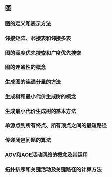 ## 图

### 图的定义和表示方法

### 邻接矩阵、邻接表和邻接多表

### 图的深度优先搜索和广度优先搜索

### 图的连通性的概念

### 生成图的连通分量的方法

### 生成树和最小代价生成树的概念

### 生成最小代价生成树的基本方法

### 单源点到所有终点、所有顶点之间的最短路径

### 传递闭包问题的算法

### AOV和AOE活动网络的概念及其运用

### 拓扑排序和关键活动及关键路径的计算方法